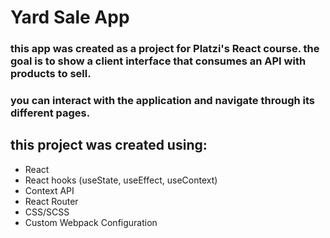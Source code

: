 # Yard Sale App

### this app was created as a project for Platzi's React course. the goal is to show a client interface that consumes an API with products to sell. 
### you can interact with the application and navigate through its different pages.

## this project was created using:
- React
- React hooks (useState, useEffect, useContext)
- Context API
- React Router
- CSS/SCSS
- Custom Webpack Configuration
